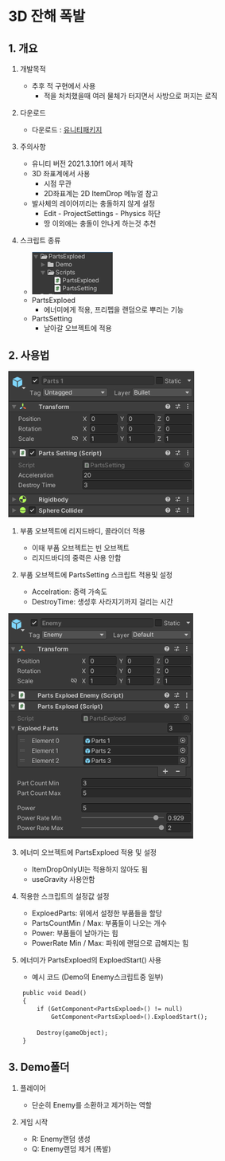  # 3D 잔해 폭발
## 1. 개요
1) 개발목적  
   - 추후 적 구현에서 사용
      - 적을 처치했을때 여러 물체가 터지면서 사방으로 퍼지는 로직
       
2) 다운로드
   - 다운로드 : [유니티패키지](https://github.com/SesisoftTFT/Schedule/tree/main/Unitypacakge/[3D]PartsExploedKit.unitypackage)  
  
3) 주의사항
   - 유니티 버전 2021.3.10f1 에서 제작 
   - 3D 좌표계에서 사용
     - 시점 무관
     - 2D좌표계는 2D ItemDrop 메뉴얼 참고
   - 발사체의 레이어끼리는 충돌하지 않게 설정
     - Edit - ProjectSettings - Physics 하단
     - 땅 이외에는 충돌이 안나게 하는것 추천

4) 스크립트 종류
   - ![image.png1](image/PartsExploed/3D/scripts.png)
   - PartsExploed
     - 에너미에게 적용, 프리펩을 랜덤으로 뿌리는 기능
   - PartsSetting
     - 날아갈 오브젝트에 적용

## 2. 사용법
![image.png2](image/PartsExploed/3D/prefab2.png)

1) 부품 오브젝트에 리지드바디, 콜라이더 적용
   - 이때 부품 오브젝트는 빈 오브젝트
   - 리지드바디의 중력은 사용 안함
  
2) 부품 오브젝트에 PartsSetting 스크립트 적용및 설정
   - Accelration: 중력 가속도
   - DestroyTime: 생성후 사라지기까지 걸리는 시간

![image.png3](image/PartsExploed/3D/prefab1.png)

3) 에너미 오브젝트에 PartsExploed 적용 및 설정
   - ItemDropOnlyUI는 적용하지 않아도 됨
   - useGravity 사용안함 
    
4) 적용한 스크립트의 설정값 설정
   - ExploedParts: 위에서 설정한 부품들을 할당
   - PartsCountMin / Max: 부품들이 나오는 개수
   - Power: 부품들이 날아가는 힘
   - PowerRate Min / Max: 파워에 랜덤으로 곱해지는 힘

5) 에너미가 PartsExploed의 ExploedStart() 사용
   - 예시 코드 (Demo의 Enemy스크립트중 일부)
```
    public void Dead()
    {
        if (GetComponent<PartsExploed>() != null)
            GetComponent<PartsExploed>().ExploedStart();

        Destroy(gameObject);
    }
```

## 3. Demo폴더
1) 플레이어
   - 단순히 Enemy를 소환하고 제거하는 역할
  
2) 게임 시작
   - R: Enemy랜덤 생성
   - Q: Enemy랜덤 제거 (폭발)
